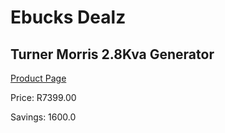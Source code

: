 
# Ebucks Dealz
## Turner Morris 2.8Kva Generator
[Product Page](https://www.ebucks.com/web/shop/productSelected.do?prodId=873435662&catId=870841698)

Price: R7399.00

Savings: 1600.0


	